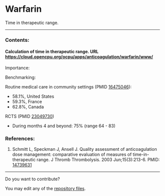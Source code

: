 Warfarin
==================
Time in therapeutic range.

-----------------------------------------------------
### Contents:

#### Calculation of time in therapeutic range. URL https://cloud.opencpu.org/ocpu/apps/anticoagulation/warfarin/www/

Importance:

Benchmarking:

Routine medical care in community settings (PMID [16475046](http://pubmed.gov/16475046)):
* 58.1%, United States
* 59.3%, France
* 62.8%, Canada

RCTS (PMID [23049730](http://pubmed.gov/23049730))
* During months 4 and beyond: 75% (range 64 - 83)

### References:
1.    Schmitt L, Speckman J, Ansell J. Quality assessment of anticoagulation dose management: comparative evaluation of measures of time-in-therapeutic range. J Thromb Thrombolysis. 2003 Jun;15(3):213-6. PMID: [14739631](http://pubmed.gov/14739631)

--------------------------------------------
Do you want to contribute?

You may edit any of the [repository files](https://github.com/anticoagulation/warfarin).
